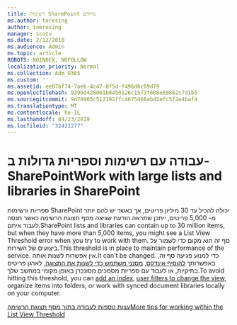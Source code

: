 ```yaml
---
title: רשימות SharePoint גדולים
ms.author: toresing
author: tomresing
manager: scotv
ms.date: 2/12/2018
ms.audience: Admin
ms.topic: article
ROBOTS: NOINDEX, NOFOLLOW
localization_priority: Normal
ms.collection: Adm_O365
ms.custom: ''
ms.assetid: ee07bf74-7aeb-4c47-8f5d-f496d6c09d79
ms.openlocfilehash: 9390d428061b8450126c1573f608e69862c7d1b5
ms.sourcegitcommit: 9d78905c512192ffc4675468abd2efc5f2e4baf4
ms.translationtype: MT
ms.contentlocale: he-IL
ms.lasthandoff: 04/23/2019
ms.locfileid: "32421277"
---
```

# <a name="work-with-large-lists-and-libraries-in-sharepoint"></a><span data-ttu-id="69d65-102">עבודה עם רשימות וספריות גדולות ב- SharePoint</span><span class="sxs-lookup"><span data-stu-id="69d65-102">Work with large lists and libraries in SharePoint</span></span>

<span data-ttu-id="69d65-103">ספריות ורשימות SharePoint יכולה להכיל עד 30 מיליון פריטים, אך כאשר יש להם יותר מ- 5,000 פריטים, ייתכן שתראה הודעת שגיאה מסף תצוגת הרשימה כאשר תנסה לעבוד איתם.</span><span class="sxs-lookup"><span data-stu-id="69d65-103">SharePoint lists and libraries can contain up to 30 million items, but when they have more than 5,000 items, you might see a List View Threshold error when you try to work with them.</span></span> <span data-ttu-id="69d65-104">סף זה הוא מקום כדי לשמור על ביצועים של השירות.</span><span class="sxs-lookup"><span data-stu-id="69d65-104">This threshold is in place to maintain performance of the service.</span></span> <span data-ttu-id="69d65-105">אין אפשרות לשנות אותה.</span><span class="sxs-lookup"><span data-stu-id="69d65-105">It can't be changed.</span></span> <span data-ttu-id="69d65-106">כדי למנוע פגיעה סף זה, באפשרותך [להוסיף אינדקס](https://go.microsoft.com/fwlink/?linkid=867784), [מסנני משתמש כדי לשנות את התצוגה](https://go.microsoft.com/fwlink/?linkid=867786), לארגן פריטים בתיקיות, או לעבוד עם ספריות מסמכים מסונכרן באופן מקומי במחשב שלך.</span><span class="sxs-lookup"><span data-stu-id="69d65-106">To avoid hitting this threshold, you can [add an index](https://go.microsoft.com/fwlink/?linkid=867784), [user filters to change the view](https://go.microsoft.com/fwlink/?linkid=867786), organize items into folders, or work with synced document libraries locally on your computer.</span></span> 
  
[<span data-ttu-id="69d65-107">עצות נוספות לעבודה בתוך מסף תצוגת הרשימה</span><span class="sxs-lookup"><span data-stu-id="69d65-107">More tips for working within the List View Threshold</span></span>](https://go.microsoft.com/fwlink/?linkid=867787)
  

